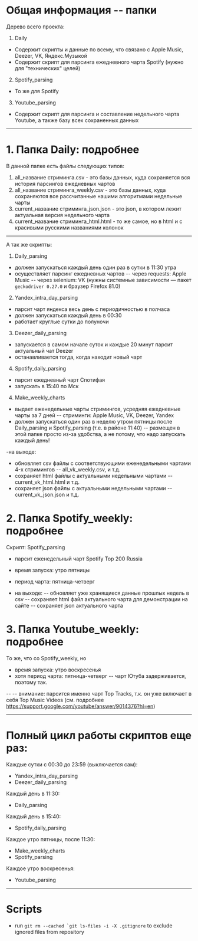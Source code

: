 # Общая информация -- папки

Дерево всего проекта:
1. Daily
  - Содержит скрипты и данные по всему, что связано с Apple Music, Deezer, VK, Яндекс.Музыкой
  - Содержит скрипт для парсинга ежедневного чарта Spotify (нужно для "технических" целей)
2. Spotify_parsing
  - То же для Spotify
3. Youtube_parsing
  - Содержит скрипт для парсинга и составление недельного чарта Youtube, а также базу всех сохраненных данных

------------

# 1. Папка Daily: подробнее

В данной папке есть файлы следующих типов:
1. all_название стриминга.csv - это базы данных, куда сохраняется вся история парсингов ежедневных чартов
2. all_название стриминга_weekly.csv - это базы данных, куда сохраняются все рассчитанные нашими алгоритмами недельные чарты
3. current_название стриминга_json.json - это json, в котором лежит актуальная версия недельного чарта
4. current_название стриминга_html.html - то же самое, но в html и с красивыми русскими названиями колонок

------------

A так же скрипты:
1. Daily_parsing
- должен запускаться каждый день один раз в сутки в 11:30 утра
- осуществляет парсинг ежедневных чартов
-- через requests: Apple Music
-- через selenium: VK (нужны системные зависимости — пакет `geckodriver 0.27.0` и браузер Firefox 81.0)

2. Yandex_intra_day_parsing
- парсит чарт яндекса весь день с периодичностью в полчаса
- должен запускаться каждый день в 00:30
- работает круглые сутки до полуночи

3. Deezer_daily_parsing
- запускается в самом начале суток и каждые 20 минут парсит актуальный чат Deezer
- останавливается тогда, когда находит новый чарт

4. Spotify_daily_parsing
- парсит ежедневный чарт Спотифая
- запускать в 15:40 по Мск

4. Make_weekly_charts
- выдает еженедельные чарты стримингов, усредняя ежедневные чарты за 7 дней
-- стриминги: Apple Music, VK, Deezer, Yandex
- должен запускаться один раз в неделю утром пятницы после Daily_parsing и Spotify_parsing (т.e. в районе 11:40)
 -- размещен в этой папке просто из-за удобства, а не потому, что надо запускать каждый день!

-на выходе:
- обновляет csv файлы с соответствующими еженедельными чартами 4-x стримингов
-- all_vk_weekly.csv, и т.д.
- сохраняет html файлы с актуальными недельными чартами
-- current_vk_html.html и т.д.
- сохраняет json файлы с актуальными недельными чартами
-- current_vk_json.json и т.д.


# 2. Папка Spotify_weekly: подробнее

Скрипт: Spotify_parsing
- парсит еженедельный чарт Spotify Top 200 Russia
- время запуска: утро пятницы
- период чарта: пятница-четверг

- на выходе:
-- обновляет уже хранящиеся данные прошлых недель в csv
-- сохраняет html файл актуального чарта для демонстрации на сайте
-- сохраняет json актуального чарта

# 3. Папка Youtube_weekly: подробнее

То же, что со Spotify_weekly, но
- время запуска: утро воскресенья
- хотя период чарта: пятница-четверг
-- чарт Ютуба задерживается, поэтому так.

-- -- внимание: парсится именно чарт Top Tracks, т.к. он уже включает в себя Top Music Videos (см. подробнее https://support.google.com/youtube/answer/9014376?hl=en)

-----------

# Полный цикл работы скриптов еще раз:

Каждые сутки с 00:30 до 23:59 (выключается сам):
- Yandex_intra_day_parsing
- Deezer_daily_parsing

Каждый день в 11:30:
- Daily_parsing

Каждый день в 15:40:
- Spotify_daily_parsing

Каждое утро пятницы, после 11:30:
- Make_weekly_charts
- Spotify_parsing

Каждое утро воскрeсенья:
- Youtube_parsing

------------

# Scripts

- run ``git rm --cached `git ls-files -i -X .gitignore`` to exclude ignored files from repository
